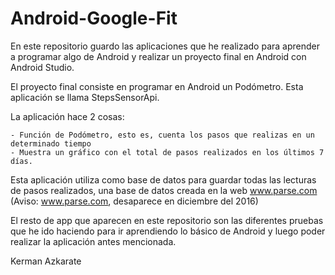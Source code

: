 # Android-Google-Fit

En este repositorio guardo las aplicaciones que he realizado para aprender a programar algo de Android y realizar un proyecto final en Android con Android Studio.

El proyecto final consiste en programar en Android un Podómetro. Esta aplicación se llama StepsSensorApi.

La aplicación hace 2 cosas:
    
    - Función de Podómetro, esto es, cuenta los pasos que realizas en un determinado tiempo
    - Muestra un gráfico con el total de pasos realizados en los últimos 7 días.
    
Esta aplicación utiliza como base de datos para guardar todas las lecturas de pasos realizados, una base de datos creada en la web www.parse.com (Aviso: www.parse.com, desaparece en diciembre del 2016)

El resto de app que aparecen en este repositorio son las diferentes pruebas que he ido haciendo para ir aprendiendo lo básico de Android y luego poder realizar la aplicación antes mencionada.

Kerman Azkarate 

